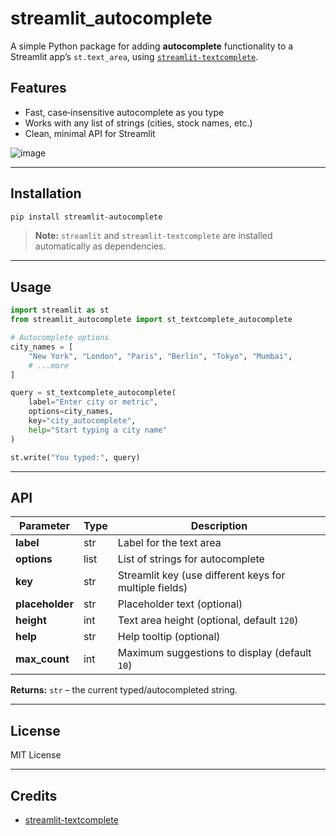 # streamlit_autocomplete

A simple Python package for adding **autocomplete** functionality to a Streamlit app’s `st.text_area`, using [`streamlit-textcomplete`](https://pypi.org/project/streamlit-textcomplete/).

## Features

- Fast, case‑insensitive autocomplete as you type
- Works with any list of strings (cities, stock names, etc.)
- Clean, minimal API for Streamlit

![image](https://github.com/user-attachments/assets/107ef309-9302-4878-ab8d-de9d17135720)

---

## Installation

```bash
pip install streamlit-autocomplete
```

> **Note:** `streamlit` and `streamlit-textcomplete` are installed automatically as dependencies.

---

## Usage

```python
import streamlit as st
from streamlit_autocomplete import st_textcomplete_autocomplete

# Autocomplete options
city_names = [
    "New York", "London", "Paris", "Berlin", "Tokyo", "Mumbai",
    # ...more
]

query = st_textcomplete_autocomplete(
    label="Enter city or metric",
    options=city_names,
    key="city_autocomplete",
    help="Start typing a city name"
)

st.write("You typed:", query)
```

---

## API

| Parameter             | Type | Description                                            |
| --------------------- | ---- | ------------------------------------------------------ |
| **label**       | str  | Label for the text area                                |
| **options**     | list | List of strings for autocomplete                       |
| **key**         | str  | Streamlit key (use different keys for multiple fields) |
| **placeholder** | str  | Placeholder text (optional)                            |
| **height**      | int  | Text area height (optional, default `120`)           |
| **help**        | str  | Help tooltip (optional)                                |
| **max_count**   | int  | Maximum suggestions to display (default `10`)        |

**Returns:** `str` – the current typed/autocompleted string.

---

## License

MIT License

---

## Credits

- [streamlit-textcomplete](https://github.com/huseinzol05/streamlit-textcomplete)
